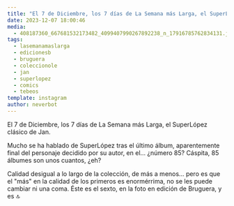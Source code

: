 ```yaml
---
title: "El 7 de Diciembre, los 7 días de La Semana más Larga, el SuperLópez clásico de Jan"
date: 2023-12-07 18:00:46
media: 
  - 408187360_667681532173482_4099407990267892238_n_17916785762834131.jpg
tags: 
  - lasemanamaslarga
  - edicionesb
  - bruguera
  - coleccionole
  - jan
  - superlopez
  - comics
  - tebeos
template: instagram
author: neverbot
---
```


El 7 de Diciembre, los 7 días de La Semana más Larga, el SuperLópez clásico de Jan.

Mucho se ha hablado de SuperLópez tras el último álbum, aparentemente final del personaje decidido por su autor, en el... ¿número 85? Cáspita, 85 álbumes son unos cuantos, ¿eh?

Calidad desigual a lo largo de la colección, de más a menos... pero es que el "más" en la calidad de los primeros es enormérrima, no se les puede cambiar ni una coma. Éste es el sexto, en la foto en edición de Bruguera, y es 🔝
